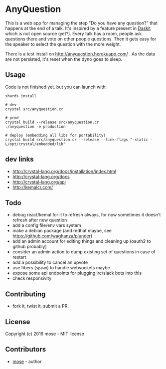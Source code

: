 # AnyQuestion

This is a web app for managing the step "Do you have any question?" that happens at the end of a talk. It's inspired by a feature present in [Daskit](https://www.daskit.com/) which is not open source (yet?). Every talk has a room, people ask questions there and vote on other people questions. Then it gets easy for the speaker to select the question with the more weight.

There is a test install on http://anyquestion.herokuapp.com/ . As the data are not persisted, it's reset when the dyno goes to sleep.

## Usage

Code is not finished yet. but you can launch with:

    shards install

    # dev
    crystal src/anyquestion.cr

    # prod
    crystal build --release src/anyquestion.cr
    ./anyquestion -e production

    # deploy (embedding all libs for portability)
    crystal build src/anyquestion.cr --release --link-flags "-static -L/opt/crystal/embedded/lib"

## dev links

- http://crystal-lang.org/docs/installation/index.html
- http://crystal-lang.org/docs
- http://crystal-lang.org/api
- http://kemalcr.com/

## Todo

- debug react/kemal for it to refresh always, for now sometimes it doesn't refresh after new question
- add a config file/env vars system
- make a debian package (and redhat maybe, see https://github.com/waghanza/plunder)
- add an admin account for editing things and cleaning up (oauth2 to github probably)
- consider an admin action to dump existing set of questions in case of restart
- add a possibility to cancel an upvote
- use fibers (`spawn`) to handle websockets maybe
- expose some api endpoints for plugging irc/slack bots into this
- check responsivity

## Contributing

- fork it, twist it, submit a PR.

## License

Copyright (c) 2016 mose - MIT license

## Contributors

- [mose](https://github.com/mose) - author
